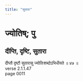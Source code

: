 ```yaml
---
title: "सुतारा"
---
```


# ज्योतिष्; पु
## दीप्ति, दृष्टि, सुतारा
दीप्तौ दृष्टौ सुतारासु ज्योतिःशब्दोऽभिधीयते ॥ ४७ ॥<br />verse 2.1.1.47<br />page 0011

